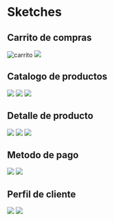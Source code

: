 # Sketches
## Carrito de compras
<img src="./carrito-de-compras-1.jpeg" alt="carrito"/>
<img src="./carrito de compras 2.jpeg">

## Catalogo de productos
<img src="./catalogo de producto 1.jpeg">
<img src="./catalogo de producto 2.jpeg">
<img src="./catalogo de producto 3.jpeg">

## Detalle de producto
<img src="./detalle del producto 1.jpeg">
<img src="./detalle del producto 2.jpeg">
<img src="./detalle del producto 3.jpeg">

## Metodo de pago
<img src="./metodo de pago 1.jpeg">
<img src="./metodo de pago 2.jpeg">

## Perfil de cliente
<img src="./perfil de cliente 1.jpeg">
<img src="./perfil de cliente 2.jpeg">
